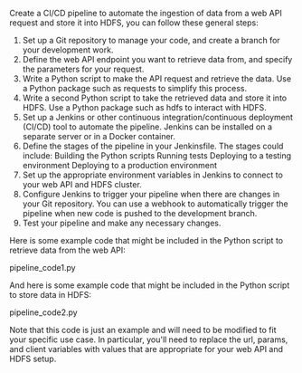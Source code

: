 Create a CI/CD pipeline to automate the ingestion of data from a web API request and store it into HDFS, you can follow these general steps:

1. Set up a Git repository to manage your code, and create a branch for your development work.
2. Define the web API endpoint you want to retrieve data from, and specify the parameters for your request.
3. Write a Python script to make the API request and retrieve the data. Use a Python package such as requests to simplify this process.
4. Write a second Python script to take the retrieved data and store it into HDFS. Use a Python package such as hdfs to interact with HDFS.
5. Set up a Jenkins or other continuous integration/continuous deployment (CI/CD) tool to automate the pipeline. Jenkins can be installed on a separate server or in a Docker container.
6. Define the stages of the pipeline in your Jenkinsfile. The stages could include:
 Building the Python scripts
 Running tests
 Deploying to a testing environment
 Deploying to a production environment
7. Set up the appropriate environment variables in Jenkins to connect to your web API and HDFS cluster.
8. Configure Jenkins to trigger your pipeline when there are changes in your Git repository. You can use a webhook to automatically trigger the pipeline when new code is pushed to the development branch.
9. Test your pipeline and make any necessary changes.

Here is some example code that might be included in the Python script to retrieve data from the web API:

pipeline_code1.py

And here is some example code that might be included in the Python script to store data in HDFS:

pipeline_code2.py

Note that this code is just an example and will need to be modified to fit your specific use case. In particular, you'll need to replace the url, params, and client variables with values that are appropriate for your web API and HDFS setup.


